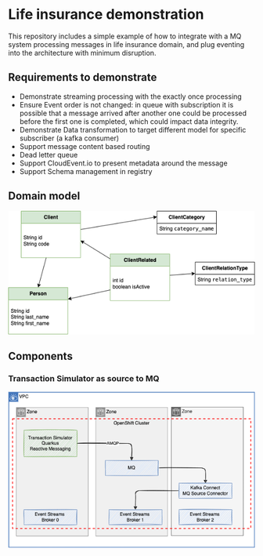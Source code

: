 # Life insurance demonstration

This repository includes a simple example of how to integrate with a MQ system processing messages in life insurance domain, and plug eventing into the architecture with minimum disruption.

## Requirements to demonstrate

* Demonstrate streaming processing with the exactly once processing
* Ensure Event order is not changed: in queue with subscription it is possible that a message arrived after another one could be processed before the first one is completed, which could impact data integrity.
* Demonstrate Data transformation to target different model for specific subscriber (a kafka consumer)
* Support message content based routing
* Dead letter queue
* Support CloudEvent.io to present metadata around the message
* Support Schema management in registry


## Domain model

![](./images/lf-model.png)
## Components 


### Transaction Simulator as source to MQ

![](./images/tx-simulator.png) 